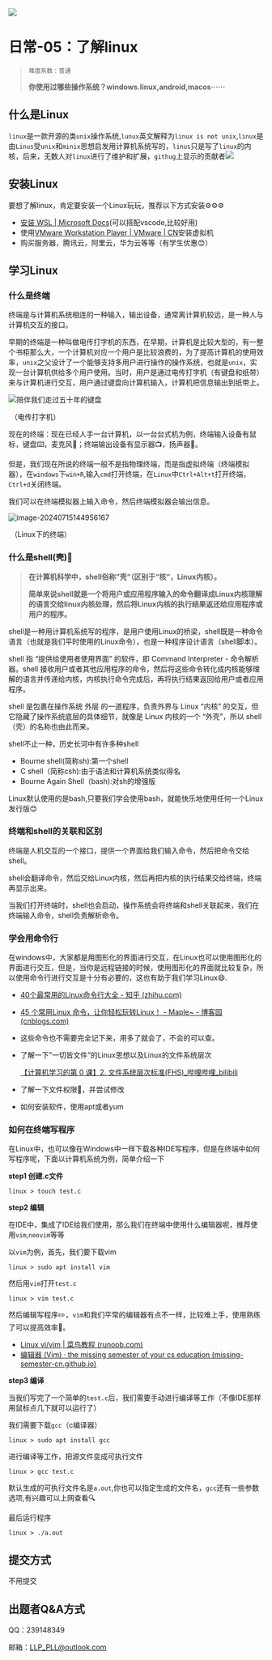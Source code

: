![](https://pic.imgdb.cn/item/64cde48a1ddac507ccdd6be8.png)

# 日常-05：了解linux

> `难度系数：普通`
>
> **你使用过哪些操作系统？windows.linux,android,macos······**

## 什么是Linux

`linux`是一款开源的类`unix`操作系统,`lunux`英文解释为`linux is not unix`,`linux`是由`Linus`受`unix`和`minix`思想启发用计算机系统写的，`linus`只是写了`linux`的内核，后来，无数人对`linux`进行了维护和扩展，`githug`上显示的贡献者![](https://pic.imgdb.cn/item/64cddc6b1ddac507ccc8d0d6.png)



## 安装Linux

要想了解linux，肯定要安装一个Linux玩玩，推荐以下方式安装⚙️⚙️⚙️

* [安装 WSL | Microsoft Docs](https://docs.microsoft.com/zh-cn/windows/wsl/install)(可以搭配vscode,比较好用)
* 使用[VMware Workstation Player | VMware | CN](https://www.vmware.com/cn/products/workstation-player.html)安装虚拟机
* 购买服务器，腾讯云，阿里云，华为云等等（有学生优惠:blush:）

## 学习Linux

### 什么是终端

终端是与计算机系统相连的一种输入，输出设备，通常离计算机较远，是一种人与计算机交互的接口。

早期的终端是一种叫做电传打字机的东西，在早期，计算机是比较大型的，有一整个书柜那么大，一个计算机对应一个用户是比较浪费的，为了提高计算机的使用效率，`unix`之父设计了一个能够支持多用户进行操作的操作系统，也就是`unix`，实现一台计算机供给多个用户使用。当时，用户是通过电传打字机（有键盘和纸带）来与计算机进行交互，用户通过键盘向计算机输入，计算机把信息输出到纸带上。

![陪伴我们走过五十年的键盘](https://pic.imgdb.cn/item/64c4a2511ddac507cc001eb3.jpg)

​																												（电传打字机）

现在的终端：现在已经人手一台计算机，以一台台式机为例，终端输入设备有鼠标，键盘:keyboard:，麦克风:microphone:；终端输出设备有显示器:tv:，扬声器:loudspeaker:。

但是，我们现在所说的终端一般不是指物理终端，而是指虚拟终端（终端模拟器），在`windows`下`win+R`,输入`cmd`打开终端，在`Linux`中`Ctrl+Alt+t`打开终端，`Ctrl+d`关闭终端。

我们可以在终端模拟器上输入命令，然后终端模拟器会输出信息。

![image-20240715144956167](https://pic.imgdb.cn/item/64c4a22b1ddac507ccffdd04.jpg)

​																									（Linux下的终端）

### 什么是shell(壳)🤔

> **在计算机科学中，shell俗称”壳“（区别于“核“，Linux内核）。**
>
> **简单来说shell就是一个将用户或应用程序输入的命令翻译成Linux内核理解的语言交给linux内核处理，然后将Linux内核的执行结果返还给应用程序或用户的程序。**

shell是一种用计算机系统写的程序，是用户使用Linux的桥梁，shell既是一种命令语言（也就是我们平时使用的Linux命令），也是一种程序设计语言（shell脚本）。

shell 指 “提供给使用者使用界面” 的软件，即 Command Interpreter - 命令解析器。shell 接收用户或者其他应用程序的命令，然后将这些命令转化成内核能够理解的语言并传递给内核，内核执行命令完成后，再将执行结果返回给用户或者应用程序。

 shell 是包裹在操作系统 外层 的一道程序，负责外界与 Linux “内核” 的交互，但它隐藏了操作系统底层的具体细节，就像是 Linux 内核的一个 “外壳”，所以 shell（壳）的名称也由此而来。

shell不止一种，历史长河中有许多种shell

* Bourne shell(简称sh):第一个shell
* C shell（简称csh):由于语法和计算机系统类似得名
* Bourne Again Shell（bash):对sh的增强版

Linux默认使用的是bash,只要我们学会使用bash，就能快乐地使用任何一个Linux发行版:blush:

### 终端和shell的关联和区别

终端是人机交互的一个接口，提供一个界面给我们输入命令，然后把命令交给shell。

shell会翻译命令，然后交给Linux内核，然后再把内核的执行结果交给终端，终端再显示出来。

当我们打开终端时，shell也会启动，操作系统会将终端和shell关联起来，我们在终端输入命令，shell负责解析命令。

### 学会用命令行

在windows中，大家都是用图形化的界面进行交互，在Linux也可以使用图形化的界面进行交互，但是，当你是远程链接的时候，使用图形化的界面就比较复杂，所以使用命令行进行交互是十分有必要的，这也有助于我们学习Linux:smile:.

* [40个最常用的Linux命令行大全 - 知乎 (zhihu.com)](https://zhuanlan.zhihu.com/p/420247468)

* [45 个常用Linux 命令，让你轻松玩转Linux！ - Maple~ - 博客园 (cnblogs.com)](https://www.cnblogs.com/kuangtf/articles/16353162.html)

* 这些命令也不需要完全记下来，用多了就会了，不会的可以查。

* 了解一下”一切皆文件“的Linux思想以及Linux的文件系统层次

  [【计算机学习的第 0 课】2. 文件系统层次标准(FHS)_哔哩哔哩_bilibili](https://www.bilibili.com/video/BV1aY41187vg/?spm_id_from=333.999.0.0&vd_source=eaf1f6e0ac8871345d54cff94e445d4f)

* 了解一下文件权限🤔，并尝试修改

* 如何安装软件，使用apt或者yum

### 如何在终端写程序

在Linux中，也可以像在Windows中一样下载各种IDE写程序，但是在终端中如何写程序呢，下面以计算机系统为例，简单介绍一下

**step1  创建.c文件**

```
linux > touch test.c
```

**step2 编辑**

在IDE中，集成了IDE给我们使用，那么我们在终端中使用什么编辑器呢，推荐使用`vim`,`neovim`等等

以`vim`为例，首先，我们要下载vim

```
linux > sudo apt install vim
```

然后用`vim`打开`test.c`

```
linux > vim test.c
```

然后编辑写程序✏️，`vim`和我们平常的编辑器有点不一样，比较难上手，使用熟练了可以提高效率:muscle:。

* [Linux vi/vim | 菜鸟教程 (runoob.com)](https://www.runoob.com/linux/linux-vim.html)
* [编辑器 (Vim) · the missing semester of your cs education (missing-semester-cn.github.io)](https://missing-semester-cn.github.io/2020/editors/)

**step3 编译**

当我们写完了一个简单的`test.c`后，我们需要手动进行编译等工作（不像IDE那样用鼠标点几下就可以运行了）

我们需要下载`gcc`（c编译器）

```
linux > sudo apt install gcc
```

 进行编译等工作，把源文件变成可执行文件

```
linux > gcc test.c
```

默认生成的可执行文件名是`a.out`,你也可以指定生成的文件名，`gcc`还有一些参数选项,有兴趣可以上网查看:mag:

最后运行程序

```
linux > ./a.out
```





## 提交方式

不用提交





## 出题者Q&A方式

QQ：239148349

邮箱：LLP_PLL@outlook.com